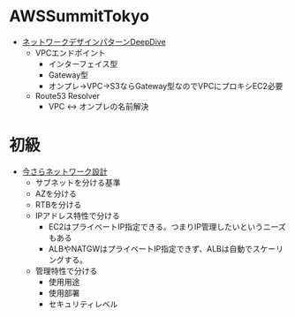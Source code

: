 # AWSSummitTokyo
- [ネットワークデザインパターンDeepDive](https://pages.awscloud.com/rs/112-TZM-766/images/B1-04.pdf)
  - VPCエンドポイント
    - インターフェイス型
    - Gateway型
    - オンプレ->VPC->S3ならGateway型なのでVPCにプロキシEC2必要
  - Route53 Resolver
    - VPC <-> オンプレの名前解決
    

# 初級
- [今さらネットワーク設計](https://www.slideshare.net/serverworks/aws-121012921#21)
  - サブネットを分ける基準
  - AZを分ける
  - RTBを分ける
  - IPアドレス特性で分ける
    - EC2はプライベートIP指定できる。つまりIP管理したいというニーズもある
    - ALBやNATGWはプライベートIP指定できず、ALBは自動でスケーリングする。
  - 管理特性で分ける
    - 使用用途
    - 使用部署
    - セキュリティレベル
